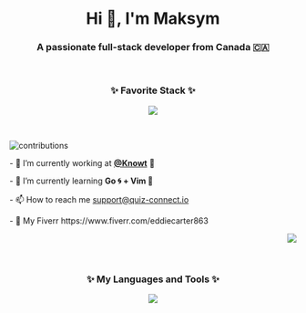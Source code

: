 

<h1 align="center">Hi 👋, I'm Maksym </h1>
<h3 align="center">A passionate full-stack developer from Canada 🇨🇦</h3>
<br/>
<h3 align="center">
 ✨ Favorite Stack ✨
</h3>
    <p align="center"><img src="https://skillicons.dev/icons?i=postgresql,go,typescript,nextjs" />  </p>
</div>

<br/>

![contributions](https://user-images.githubusercontent.com/79988159/204438144-7b6f9a1a-e171-41be-8272-19d46b101221.svg)



 <p> - 🔭 I’m currently working at <a href="https://knowt.io"><b>@Knowt</b></a> 📝 </p> 

 <p> - 🌱 I’m currently learning <b> Go 🌀 + Vim 🖖 </b> </p>
<p> - 📫 How to reach me <a href="mailto:support@quiz-connect.io">support@quiz-connect.io</a> </p>

<p> - 🤝 My Fiverr https://www.fiverr.com/eddiecarter863 </p>

 <p align="right">
    <img src="https://github-readme-stats.vercel.app/api?username=maksymalist&count_private=true&show_icons=true&theme=tokyonight" />
</p>


<div>
 
 <br/>
<p align="center">
<h3 align="center">✨ My Languages and Tools ✨  </h3>
    <p align="center"><img src="https://skillicons.dev/icons?i=nextjs,redis,postgresql,prisma,mongodb,firebase,bevy,docker,kubernetes,go,rust,typescript,pytorch,python,graphql&perline=15" /> </p>
</p>
